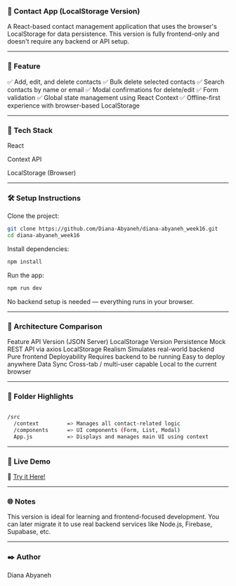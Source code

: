 ### 📇 Contact App (LocalStorage Version)

A React-based contact management application that uses the browser's LocalStorage for data persistence. This version is fully frontend-only and doesn't require any backend or API setup.

---

### 🚀 Feature

✅ Add, edit, and delete contacts
✅ Bulk delete selected contacts
✅ Search contacts by name or email
✅ Modal confirmations for delete/edit
✅ Form validation
✅ Global state management using React Context
✅ Offline-first experience with browser-based LocalStorage

---

### 🧱 Tech Stack

React

Context API

LocalStorage (Browser)

---

### 🛠️ Setup Instructions
Clone the project:

```bash
git clone https://github.com/Diana-Abyaneh/diana-abyaneh_week16.git
cd diana-abyaneh_week16
```
Install dependencies:

```bash
npm install
```
Run the app:

```bash
npm run dev
```

No backend setup is needed — everything runs in your browser.


---

### 🧠 Architecture Comparison
Feature	API Version (JSON Server)	LocalStorage Version
Persistence	Mock REST API via axios	LocalStorage
Realism	Simulates real-world backend	Pure frontend
Deployability	Requires backend to be running	Easy to deploy anywhere
Data Sync	Cross-tab / multi-user capable	Local to the current browser

---

### 🧩 Folder Highlights
```bash

/src
  /context         => Manages all contact-related logic
  /components      => UI components (Form, List, Modal)
  App.js           => Displays and manages main UI using context
```
---

### 🔗 Live Demo
🚀 [Try it Here!](https://diana-abyaneh-week16-api.vercel.app/)

---

### 🌐 Notes
This version is ideal for learning and frontend-focused development. You can later migrate it to use real backend services like Node.js, Firebase, Supabase, etc.

---

### ✒️ Author
Diana Abyaneh
